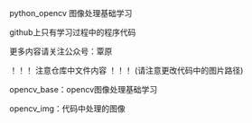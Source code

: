 python_opencv 图像处理基础学习

github上只有学习过程中的程序代码

更多内容请关注公众号：覃原

！！！ 注意仓库中文件内容 ！！！
(请注意更改代码中的图片路径)

opencv_base：opencv图像处理基础学习

opencv_img：代码中处理的图像
